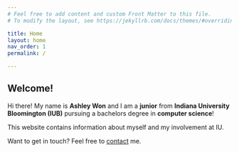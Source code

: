 ```yaml
---
# Feel free to add content and custom Front Matter to this file.
# To modify the layout, see https://jekyllrb.com/docs/themes/#overriding-theme-defaults

title: Home
layout: home
nav_order: 1
permalink: /

---  
```


## Welcome! 

Hi there! My name is **Ashley Won** and I am a **junior** from **Indiana University Bloomington (IUB)** pursuing a bachelors degree in **computer science**! 

This website contains information about myself and my involvement at IU.

Want to get in touch? Feel free to [contact](wonash.github.io/contact/) me. 
